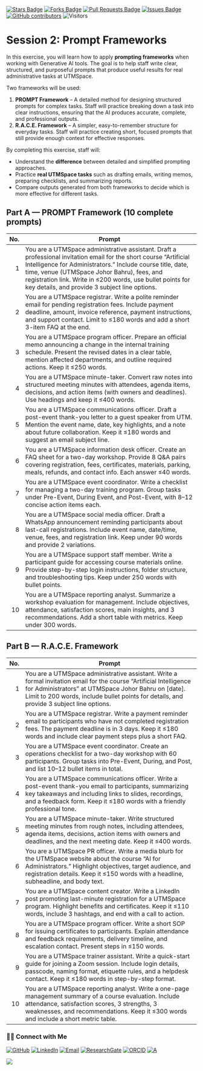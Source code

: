 <a href="https://github.com/drshahizan/short-course/stargazers"><img src="https://img.shields.io/github/stars/drshahizan/short-course" alt="Stars Badge"/></a>
<a href="https://github.com/drshahizan/short-course/network/members"><img src="https://img.shields.io/github/forks/drshahizan/short-course" alt="Forks Badge"/></a>
<a href="https://github.com/drshahizan/short-course/pulls"><img src="https://img.shields.io/github/issues-pr/drshahizan/short-course" alt="Pull Requests Badge"/></a>
<a href="https://github.com/drshahizan/short-course"><img src="https://img.shields.io/github/issues/drshahizan/short-course" alt="Issues Badge"/></a>
<a href="https://github.com/drshahizan/short-course/graphs/contributors"><img alt="GitHub contributors" src="https://img.shields.io/github/contributors/drshahizan/short-course?color=2b9348"></a>
![Visitors](https://api.visitorbadge.io/api/visitors?path=https%3A%2F%2Fgithub.com%2Fdrshahizan%2Fshort-course&labelColor=%23d9e3f0&countColor=%23697689&style=flat)

# Session 2: Prompt Frameworks

In this exercise, you will learn how to apply **prompting frameworks** when working with Generative AI tools. The goal is to help staff write clear, structured, and purposeful prompts that produce useful results for real administrative tasks at UTMSpace.

Two frameworks will be used:

1. **PROMPT Framework** – A detailed method for designing structured prompts for complex tasks. Staff will practice breaking down a task into clear instructions, ensuring that the AI produces accurate, complete, and professional outputs.
2. **R.A.C.E. Framework** – A simpler, easy-to-remember structure for everyday tasks. Staff will practice creating short, focused prompts that still provide enough context for effective responses.

By completing this exercise, staff will:

* Understand the **difference** between detailed and simplified prompting approaches.
* Practice **real UTMSpace tasks** such as drafting emails, writing memos, preparing checklists, and summarizing reports.
* Compare outputs generated from both frameworks to decide which is more effective for different tasks.


## Part A — PROMPT Framework (10 complete prompts)

| **No.** | **Prompt**                                                                                                                                                                                                                                                                                                                                     |
| ------: | ---------------------------------------------------------------------------------------------------------------------------------------------------------------------------------------------------------------------------------------------------------------------------------------------------------------------------------------------- |
|       1 | You are a UTMSpace administrative assistant. Draft a professional invitation email for the short course “Artificial Intelligence for Administrators.” Include course title, date, time, venue (UTMSpace Johor Bahru), fees, and registration link. Write in ≤200 words, use bullet points for key details, and provide 3 subject line options. |
|       2 | You are a UTMSpace registrar. Write a polite reminder email for pending registration fees. Include payment deadline, amount, invoice reference, payment instructions, and support contact. Limit to ≤180 words and add a short 3-item FAQ at the end.                                                                                          |
|       3 | You are a UTMSpace program officer. Prepare an official memo announcing a change in the internal training schedule. Present the revised dates in a clear table, mention affected departments, and outline required actions. Keep it ≤250 words.                                                                                                |
|       4 | You are a UTMSpace minute-taker. Convert raw notes into structured meeting minutes with attendees, agenda items, decisions, and action items (with owners and deadlines). Use headings and keep it ≤400 words.                                                                                                                                 |
|       5 | You are a UTMSpace communications officer. Draft a post-event thank-you letter to a guest speaker from UTM. Mention the event name, date, key highlights, and a note about future collaboration. Keep it ≤180 words and suggest an email subject line.                                                                                         |
|       6 | You are a UTMSpace information desk officer. Create an FAQ sheet for a two-day workshop. Provide 8 Q\&A pairs covering registration, fees, certificates, materials, parking, meals, refunds, and contact info. Each answer ≤40 words.                                                                                                          |
|       7 | You are a UTMSpace event coordinator. Write a checklist for managing a two-day training program. Group tasks under Pre-Event, During Event, and Post-Event, with 8–12 concise action items each.                                                                                                                                               |
|       8 | You are a UTMSpace social media officer. Draft a WhatsApp announcement reminding participants about last-call registrations. Include event name, date/time, venue, fees, and registration link. Keep under 90 words and provide 2 variations.                                                                                                  |
|       9 | You are a UTMSpace support staff member. Write a participant guide for accessing course materials online. Provide step-by-step login instructions, folder structure, and troubleshooting tips. Keep under 250 words with bullet points.                                                                                                        |
|      10 | You are a UTMSpace reporting analyst. Summarize a workshop evaluation for management. Include objectives, attendance, satisfaction scores, main insights, and 3 recommendations. Add a short table with metrics. Keep under 300 words.                                                                                                         |

## Part B — R.A.C.E. Framework

| **No.** | **Prompt**                                                                                                                                                                                                                                                              |
| ------: | ----------------------------------------------------------------------------------------------------------------------------------------------------------------------------------------------------------------------------------------------------------------------- |
|       1 | You are a UTMSpace administrative assistant. Write a formal invitation email for the course “Artificial Intelligence for Administrators” at UTMSpace Johor Bahru on \[date]. Limit to 200 words, include bullet points for details, and provide 3 subject line options. |
|       2 | You are a UTMSpace registrar. Write a payment reminder email to participants who have not completed registration fees. The payment deadline is in 3 days. Keep it ≤180 words and include clear payment steps plus a short FAQ.                                          |
|       3 | You are a UTMSpace event coordinator. Create an operations checklist for a two-day workshop with 60 participants. Group tasks into Pre-Event, During, and Post, and list 10–12 bullet items in total.                                                                   |
|       4 | You are a UTMSpace communications officer. Write a post-event thank-you email to participants, summarizing key takeaways and including links to slides, recordings, and a feedback form. Keep it ≤180 words with a friendly professional tone.                          |
|       5 | You are a UTMSpace minute-taker. Write structured meeting minutes from rough notes, including attendees, agenda items, decisions, action items with owners and deadlines, and the next meeting date. Keep it ≤400 words.                                                |
|       6 | You are a UTMSpace PR officer. Write a media blurb for the UTMSpace website about the course “AI for Administrators.” Highlight objectives, target audience, and registration details. Keep it ≤150 words with a headline, subheadline, and body text.                  |
|       7 | You are a UTMSpace content creator. Write a LinkedIn post promoting last-minute registration for a UTMSpace program. Highlight benefits and certificates. Keep it ≤110 words, include 3 hashtags, and end with a call to action.                                        |
|       8 | You are a UTMSpace program officer. Write a short SOP for issuing certificates to participants. Explain attendance and feedback requirements, delivery timeline, and escalation contact. Present steps in ≤150 words.                                                   |
|       9 | You are a UTMSpace trainer assistant. Write a quick-start guide for joining a Zoom session. Include login details, passcode, naming format, etiquette rules, and a helpdesk contact. Keep it ≤180 words in step-by-step format.                                         |
|      10 | You are a UTMSpace reporting analyst. Write a one-page management summary of a course evaluation. Include attendance, satisfaction scores, 3 strengths, 3 weaknesses, and recommendations. Keep it ≤300 words and include a short metric table.                         |



### 🙌🏻 Connect with Me
<p align="left">
    <a href="https://github.com/drshahizan" target="_blank"><img alt="GitHub" src="https://img.shields.io/badge/-@drshahizan-181717?style=flat-square&logo=GitHub&logoColor=white"></a>
    <a href="https://www.linkedin.com/in/drshahizan" target="_blank"><img alt="LinkedIn" src="https://img.shields.io/badge/-drshahizan-blue?style=flat-square&logo=Linkedin&logoColor=white&link=https://www.linkedin.com/in/drshahizan/"></a>
    <a href="mailto:shahizan@utm.my" target="_blank"><img alt="Email" src="https://img.shields.io/badge/-shahizan@utm.my-c14438?style=flat-square&logo=Gmail&logoColor=white&link=mailto:shahizan@utm.my.com"></a>
    <a href="https://www.researchgate.net/profile/Mohd-Othman-28" target="_blank"><img alt="ResearchGate" src="https://img.shields.io/badge/-ResearchGate-00CCBB?style=flat-square&logo=ResearchGate&logoColor=white"></a>
    <a href="https://orcid.org/0000-0003-4261-1873" target="_blank"><img alt="ORCID" src="https://img.shields.io/badge/-ORCID-A6CE39?style=flat-square&logo=ORCID&logoColor=white"></a> 
 <a href="https://visitorbadge.io/status?path=https%3A%2F%2Fgithub.com%2Fdrshahizan" target="_blank"><img alt="A" src="https://api.visitorbadge.io/api/visitors?path=https%3A%2F%2Fgithub.com%2Fdrshahizan&labelColor=%23697689&countColor=%23555555&style=plastic"></a>
 
![](https://hit.yhype.me/github/profile?user_id=81284918)
</p>

